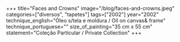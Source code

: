 +++
title="Faces and Crowns"
image="/blog/faces-and-crowns.jpeg"
categories=["diversos", "tapetes"]
tags=["2002"]
year="2002"
technique_english="Óleo s/tela e moldura / Oil on canvas& frame"
technique_portuguese=""
size_of_painting="35 cm x 55 cm"
statement="Coleção Particular / Private Collection"
+++
